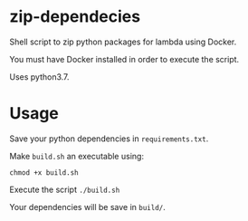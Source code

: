 # zip-dependecies
Shell script to zip python packages for lambda using Docker.

You must have Docker installed in order to execute the script.

Uses python3.7.

# Usage

Save your python dependencies in ```requirements.txt```.

Make ```build.sh``` an executable using:

```
chmod +x build.sh
```

Execute the script ```./build.sh```

Your dependencies will be save in ```build/```.
